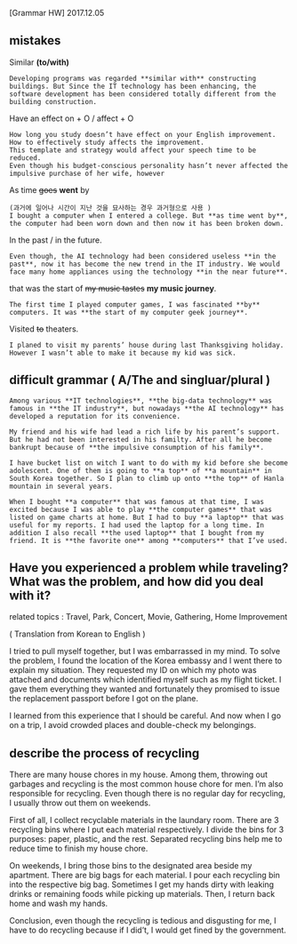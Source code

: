 [Grammar HW] 2017.12.05

## mistakes

Similar **(to/with)**

	Developing programs was regarded **similar with** constructing buildings. But Since the IT technology has been enhancing, the software development has been considered totally different from the building construction.

Have an effect on + O / affect + O

	How long you study doesn’t have effect on your English improvement. How to effectively study affects the improvement.
	This template and strategy would affect your speech time to be reduced.
	Even though his budget-conscious personality hasn’t never affected the impulsive purchase of her wife, however  

As time ~~goes~~ **went** by

	(과거에 일어나 시간이 지난 것을 묘사하는 경우 과거형으로 사용 )
	I bought a computer when I entered a college. But **as time went by**, the computer had been worn down and then now it has been broken down. 

In the past / in the future. 

	Even though, the AI technology had been considered useless **in the past**, now it has become the new trend in the IT industry. We would face many home appliances using the technology **in the near future**. 

that was the start of ~~my music tastes~~ **my music journey**.

	The first time I played computer games, I was fascinated **by** computers. It was **the start of my computer geek journey**.

Visited ~~to~~ theaters.

	I planed to visit my parents’ house during last Thanksgiving holiday. However I wasn’t able to make it because my kid was sick.
		
	
## difficult grammar ( A/The and singluar/plural )

	Among various **IT technologies**, **the big-data technology** was famous in **the IT industry**, but nowadays **the AI technology** has developed a reputation for its convenience.

	My friend and his wife had lead a rich life by his parent’s support. But he had not been interested in his familty. After all he become bankrupt because of **the impulsive consumption of his family**.

	I have bucket list on witch I want to do with my kid before she become adolescent. One of them is going to **a top** of **a mountain** in South Korea together. So I plan to climb up onto **the top** of Hanla mountain in several years.

	When I bought **a computer** that was famous at that time, I was excited because I was able to play **the computer games** that was listed on game charts at home. But I had to buy **a laptop** that was useful for my reports. I had used the laptop for a long time. In addition I also recall **the used laptop** that I bought from my friend. It is **the favorite one** among **computers** that I’ve used.


## Have you experienced a problem while traveling? What was the problem, and how did you deal with it? 

related topics : Travel, Park, Concert, Movie, Gathering, Home Improvement

( Translation from Korean to English )

I tried to pull myself together, but I was embarrassed in my mind. To solve the problem, I found the location of the Korea embassy and I went there to explain my situation. They requested my ID on which my photo was attached and documents which identified myself such as my flight ticket. I gave them everything they wanted and fortunately they promised to issue the replacement  passport before I got on the plane.

I learned from this experience that I should be careful. And now when I go on a trip, I avoid crowded places and double-check my belongings. 

## describe the process of recycling 

There are many house chores in my house. Among them, throwing out garbages and recycling is the most common house chore for men. I’m also responsible for recycling. Even though there is no regular day for recycling, I usually throw out them on weekends. 

First of all, I collect recyclable materials in the laundary room. There are 3 recycling bins where I put each material respectively. I divide the bins for 3 purposes: paper, plastic, and the rest. Separated recycling bins help me to reduce time to finish my house chore.  

On weekends, I bring those bins to the designated area beside my apartment. There are big bags for each material. I pour each recycling bin into the respective big bag. Sometimes I get my hands dirty with leaking drinks or remaining foods while picking up materials. Then, I return back home and wash my hands.

Conclusion,  even though the recycling is tedious and disgusting for me, I have to do recycling because if I did’t, I would get fined by the government.

